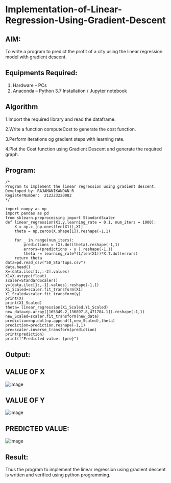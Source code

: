 # Implementation-of-Linear-Regression-Using-Gradient-Descent

## AIM:
To write a program to predict the profit of a city using the linear regression model with gradient descent.

## Equipments Required:
1. Hardware – PCs
2. Anaconda – Python 3.7 Installation / Jupyter notebook

## Algorithm
1.Import the required library and read the dataframe.

2.Write a function computeCost to generate the cost function.

3.Perform iterations og gradient steps with learning rate.

4.Plot the Cost function using Gradient Descent and generate the required graph.

## Program:
```
/*
Program to implement the linear regression using gradient descent.
Developed by: RAJAMANIKANDAN R
RegisterNumber:  212223220082
*/

import numpy as np
import pandas as pd
from sklearn.preprocessing import StandardScaler
def linear_regression(X1,y,learning_rate = 0.1, num_iters = 1000):
    X = np.c_[np.ones(len(X1)),X1]
    theta = np.zeros(X.shape[1]).reshape(-1,1)
    
    for _ in range(num_iters):
        predictions = (X).dot(theta).reshape(-1,1)
        errors=(predictions - y ).reshape(-1,1)
        theta -= learning_rate*(1/len(X1))*X.T.dot(errors)
    return theta
data=pd.read_csv("50_Startups.csv")
data.head()
X=(data.iloc[1:,:-2].values)
X1=X.astype(float)
scaler=StandardScaler()
y=(data.iloc[1:,-1].values).reshape(-1,1)
X1_Scaled=scaler.fit_transform(X1)
Y1_Scaled=scaler.fit_transform(y)
print(X)
print(X1_Scaled)
theta= linear_regression(X1_Scaled,Y1_Scaled)
new_data=np.array([165349.2,136897.8,471784.1]).reshape(-1,1)
new_Scaled=scaler.fit_transform(new_data)
prediction=np.dot(np.append(1,new_Scaled),theta)
prediction=prediction.reshape(-1,1)
pre=scaler.inverse_transform(prediction)
print(prediction)
print(f"Predicted value: {pre}")
```

## Output:
## VALUE OF X

![image](https://github.com/user-attachments/assets/1144eae5-879e-49c4-8664-14e0cb435ed2)

## VALUE OF Y

![image](https://github.com/user-attachments/assets/7ff60e1b-80c6-4ca7-b69a-55eac0c0ee3c)

## PREDICTED VALUE:

![image](https://github.com/user-attachments/assets/5e1f376a-7a40-4810-8b17-6825d54f6d70)

## Result:
Thus the program to implement the linear regression using gradient descent is written and verified using python programming.
